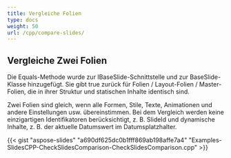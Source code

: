 ```yaml
---
title: Vergleiche Folien
type: docs
weight: 50
url: /cpp/compare-slides/
---
```


## **Vergleiche Zwei Folien**
Die Equals-Methode wurde zur IBaseSlide-Schnittstelle und zur BaseSlide-Klasse hinzugefügt. Sie gibt true zurück für Folien / Layout-Folien / Master-Folien, die in ihrer Struktur und statischen Inhalte identisch sind.

Zwei Folien sind gleich, wenn alle Formen, Stile, Texte, Animationen und andere Einstellungen usw. übereinstimmen. Bei dem Vergleich werden keine einzigartigen Identifikatoren berücksichtigt, z. B. SlideId und dynamische Inhalte, z. B. der aktuelle Datumswert im Datumsplatzhalter.

{{< gist "aspose-slides" "a690df625dc0b1fff869ab198affe7a4" "Examples-SlidesCPP-CheckSlidesComparison-CheckSlidesComparison.cpp" >}}